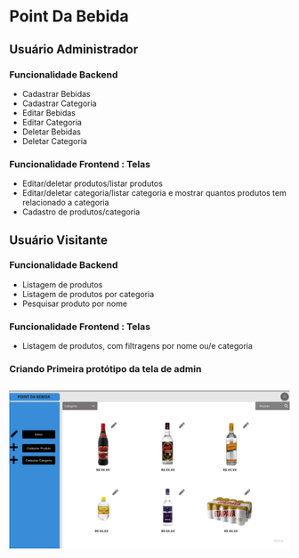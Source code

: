 # Point Da Bebida

## Usuário Administrador 

### Funcionalidade Backend

* Cadastrar Bebidas
* Cadastrar Categoria
* Editar Bebidas
* Editar Categoria
* Deletar Bebidas 
* Deletar Categoria

### Funcionalidade Frontend : Telas

* Editar/deletar produtos/listar produtos
* Editar/deletar categoria/listar categoria e mostrar quantos produtos tem relacionado a categoria 
* Cadastro de produtos/categoria

## Usuário Visitante

### Funcionalidade Backend

* Listagem de produtos
* Listagem de produtos por categoria
* Pesquisar produto por nome

### Funcionalidade Frontend : Telas

* Listagem de produtos, com filtragens por nome ou/e categoria

### Criando Primeira protótipo da tela de admin 

<p align="center">
  <img src="imgs/tela1.jpg">
</p>

